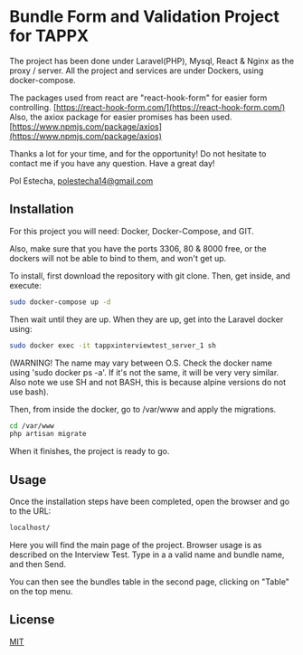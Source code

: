 
# Bundle Form and Validation Project for TAPPX

The project has been done under Laravel(PHP), Mysql, React & Nginx as the proxy / server. All the project and services are under Dockers, using docker-compose.

The packages used from react are "react-hook-form" for easier form controlling. [https://react-hook-form.com/](https://react-hook-form.com/)
Also, the axiox package for easier promises has been used. [https://www.npmjs.com/package/axios](https://www.npmjs.com/package/axios)

Thanks a lot for your time, and for the opportunity! Do not hesitate to contact me if you have any question. Have a great day!

Pol Estecha, polestecha14@gmail.com

## Installation

For this project you will need: Docker, Docker-Compose, and GIT.

Also, make sure that you have the ports 3306, 80 & 8000 free, or the dockers will not be able to bind to them, and won't get up.

To install, first download the repository with git clone. Then, get inside, and execute:

```bash
sudo docker-compose up -d
```
Then wait until they are up. When they are up, get into the Laravel docker using:

```bash
sudo docker exec -it tappxinterviewtest_server_1 sh
```
(WARNING! The name may vary between O.S. Check the docker name using 'sudo docker ps -a'. If it's not the same, it will be very very similar. Also note we use SH and not BASH, this is because alpine versions do not use bash).

Then, from inside the docker, go to /var/www and apply the migrations.
```bash
cd /var/www
php artisan migrate
```
When it finishes, the project is ready to go.

## Usage

Once the installation steps have been completed, open the browser and go to the URL:

```bash
localhost/
```
Here you will find the main page of the project. Browser usage is as described on the Interview Test. Type in a a valid name and bundle name, and then Send. 

You can then see the bundles table in the second page, clicking on "Table" on the top menu.

## License
[MIT](https://choosealicense.com/licenses/mit/)

